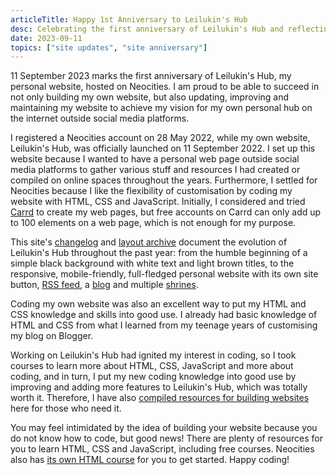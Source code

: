 ```yaml
---
articleTitle: Happy 1st Anniversary to Leilukin's Hub
desc: Celebrating the first anniversary of Leilukin's Hub and reflecting on the evolution of my website throughout past year.
date: 2023-09-11
topics: ["site updates", "site anniversary"]
---
```


11 September 2023 marks the first anniversary of Leilukin's Hub, my personal website, hosted on Neocities. I am proud to be able to succeed in not only building my own website, but also updating, improving and maintaining my website to achieve my vision for my own personal hub on the internet outside social media platforms.

I registered a Neocities account on 28 May 2022, while my own website, Leilukin's Hub, was officially launched on 11 September 2022. I set up this website because I wanted to have a personal web page outside social media platforms to gather various stuff and resources I had created or compiled on online spaces throughout the years. Furthermore, I settled for Neocities because I like the flexibility of customisation by coding my website with HTML, CSS and JavaScript. Initially, I considered and tried [Carrd](https://carrd.co/) to create my web pages, but free accounts on Carrd can only add up to 100 elements on a web page, which is not enough for my purpose.

This site's [changelog](/changelogs/) and [layout archive](/changelogs/layouts) document the evolution of Leilukin's Hub throughout the past year: from the humble beginning of a simple black background with white text and light brown titles, to the responsive, mobile-friendly, full-fledged personal website with its own site button, [RSS feed](/feed.xml), a [blog](/blog) and multiple [shrines](/shrines).

Coding my own website was also an excellent way to put my HTML and CSS knowledge and skills into good use. I already had basic knowledge of HTML and CSS from what I learned from my teenage years of customising my blog on Blogger.

Working on Leilukin's Hub had ignited my interest in coding, so I took courses to learn more about HTML, CSS, JavaScript and more about coding, and in turn, I put my new coding knowledge into good use by improving and adding more features to Leilukin's Hub, which was totally worth it. Therefore, I have also [compiled resources for building websites](/resources/web-building-resources) here for those who need it.

You may feel intimidated by the idea of building your website because you do not know how to code, but good news! There are plenty of resources for you to learn HTML, CSS and JavaScript, including free courses. Neocities also has [its own HTML course](/tutorial/html/) for you to get started. Happy coding!
